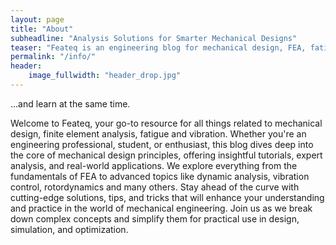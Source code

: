 ```yaml
---
layout: page
title: "About"
subheadline: "Analysis Solutions for Smarter Mechanical Designs"
teaser: "Feateq is an engineering blog for mechanical design, FEA, fatigue, vibration and more - offering tutorials, insights, and expert analysis for engineers..."
permalink: "/info/"
header:
    image_fullwidth: "header_drop.jpg"
---
```

...and learn at the same time.

Welcome to Feateq, your go-to resource for all things related to mechanical design, finite element analysis, fatigue and vibration. Whether you're an engineering professional, student, or enthusiast, this blog dives deep into the core of mechanical design principles, offering insightful tutorials, expert analysis, and real-world applications. We explore everything from the fundamentals of FEA to advanced topics like dynamic analysis, vibration control, rotordynamics and many others. Stay ahead of the curve with cutting-edge solutions, tips, and tricks that will enhance your understanding and practice in the world of mechanical engineering. Join us as we break down complex concepts and simplify them for practical use in design, simulation, and optimization. 
